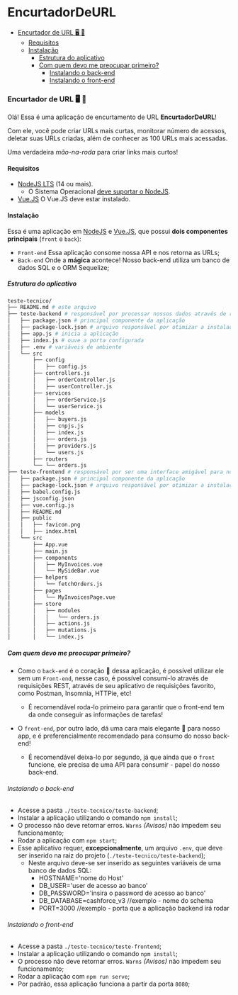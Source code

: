 # EncurtadorDeURL
- [Encurtador de URL 🖥️ 📝](#EncurtadorDeURL-️-)
  - [Requisitos](#requisitos)
  - [Instalação](#instalação)
    - [Estrutura do aplicativo](#estrutura-do-aplicativo)
    - [Com quem devo me preocupar primeiro?](#com-quem-devo-me-preocupar-primeiro)
      - [Instalando o back-end](#instalando-o-back-end)
      - [Instalando o front-end](#instalando-o-front-end)
### Encurtador de URL 🖥️ 📝

Olá! Essa é uma aplicação de encurtamento de URL **EncurtadorDeURL**!

Com ele, você pode criar URLs mais curtas, monitorar número de acessos, deletar suas URLs criadas, além de conhecer as 100 URLs mais acessadas.

Uma verdadeira *mão-na-roda* para criar links mais curtos!

#### Requisitos

- [NodeJS LTS](https://github.com/nodesource/distributions/blob/master/README.md#debinstall) (14 ou mais).
  - O Sistema Operacional [deve suportar o NodeJS](https://github-com.translate.goog/nodejs/build/issues/2168?_x_tr_sl=en&_x_tr_tl=pt&_x_tr_hl=pt-BR&_x_tr_pto=nui).
- [Vue.JS](https://vuejs.org/) O Vue.JS deve estar instalado.

#### Instalação

Essa é uma aplicação em [NodeJS](https://nodejs.org/pt-br/about/) e [Vue.JS](https://vuejs.org/), que possui **dois componentes principais** (`front` e `back`):
- `Front-end` Essa aplicação consome nossa API e nos retorna as URLs;
- `Back-end` Onde a **mágica** acontece! Nosso back-end utiliza um banco de dados SQL e o ORM Sequelize;

##### Estrutura do aplicativo

```bash
teste-tecnico/
├── README.md # este arquivo
├── teste-backend # responsável por processar nossos dados através de requisições
│   ├── package.json # principal componente da aplicação
│   ├── package-lock.json # arquivo responsável por otimizar a instalação em outros ambientes
│   ├── app.js # inicia a aplicação
│   ├── index.js # ouve a porta configurada
│   ├── .env # variáveis de ambiente 
│   └── src
│       ├── config
│       │   ├── config.js
│       ├── controllers.js
│       │   ├── orderController.js
│       │   ├── userController.js
│       ├── services
│       │   ├── orderService.js
│       │   └── userService.js
│       ├── models
│       │   ├── buyers.js
│       │   ├── cnpjs.js
│       │   ├── index.js
│       │   ├── orders.js
│       │   ├── providers.js
│       │   └── users.js
│       ├── routers
│       └── └── orders.js
├── teste-frontend # responsável por ser uma interface amigável para nosso back-end
│   ├── package.json # principal componente da aplicação
│   ├── package-lock.json # arquivo responsável por otimizar a instalação em outros ambientes
│   ├── babel.config.js
│   ├── jsconfig.json
│   ├── vue.config.js
│   ├── README.md
│   ├── public
│   │   ├── favicon.png
│   │   ├── index.html
│   └── src
│       ├── App.vue
│       ├── main.js
│       ├── components
│       │   ├── MyInvoices.vue
│       │   └── MySideBar.vue
│       ├── helpers
│       │   └── fetchOrders.js
│       ├── pages
│       │   └── MyInvoicesPage.vue
│       ├── store
│       │   ├── modules
│       │   │   └── orders.js
│       │   ├── actions.js
│       │   ├── mutations.js
│       │   └── index.js

```

##### Com quem devo me preocupar primeiro?

- Como o `back-end` é o coração 💚 dessa aplicação, é possível utilizar ele sem um `Front-end`, nesse caso, é possível consumi-lo através de requisições REST, através de seu aplicativo de requisições favorito, como Postman, Insomnia, HTTPie, etc!
  - É recomendável roda-lo primeiro para garantir que o front-end tem da onde conseguir as informações de tarefas!

- O `front-end`, por outro lado, dá uma cara mais elegante 🌟 para nosso app, e é preferencialmente recomendado para consumo do nosso back-end!
  - É recomendável deixa-lo por segundo, já que ainda que o `front` funcione, ele precisa de uma API para consumir - papel do nosso back-end.

###### Instalando o back-end

- Acesse a pasta `./teste-tecnico/teste-backend`;
- Instalar a aplicação utilizando o comando `npm install`;
- O processo não deve retornar erros. `Warns` *(Avisos)* não impedem seu funcionamento;
- Rodar a aplicação com `npm start`;
-  Esse aplicativo requer, **excepcionalmente**, um arquivo `.env`, que deve ser inserido na raiz do projeto (`./teste-tecnico/teste-backend`); 
    - Neste arquivo deve-se ser inserido as seguintes variáveis de uma banco de dados SQL:
        -  HOSTNAME='nome do Host'
        -  DB_USER='user de acesso ao banco'
        -  DB_PASSWORD='insira o password de acesso ao banco'
        -  DB_DATABASE=cashforce_v3 //exemplo - nome do schema
        -  PORT=3000 //exemplo - porta que a aplicação backend irá rodar

###### Instalando o front-end

- Acesse a pasta `./teste-tecnico/teste-frontend`;
- Instalar a aplicação utilizando o comando `npm install`;
- O processo não deve retornar erros. `Warns` *(Avisos)* não impedem seu funcionamento;
- Rodar a aplicação com `npm run serve`;
- Por padrão, essa aplicação funciona a partir da porta `8080`;
